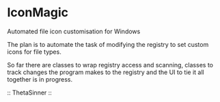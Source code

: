 # IconMagic
Automated file icon customisation for Windows

The plan is to automate the task of modifying the registry to set custom icons for file types.

So far there are classes to wrap registry access and scanning, classes to track changes the program makes to the registry and the UI to tie it all together is in progress.

:: ThetaSinner ::
